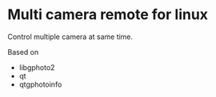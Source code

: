 Multi camera remote for linux
===================

Control multiple camera at same time.

Based on 
- libgphoto2
- qt
- qtgphotoinfo

